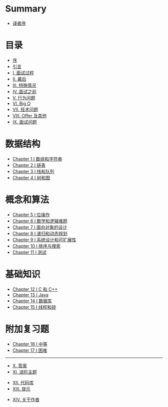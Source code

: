# Summary

- [译者序](README.md)

# 目录

- [序](Foreword.md)
- [引言](Introduction.md)
- [I. 面试过程](I.The_Interview_Process.md)
- [II. 幕后](II.Behind_the_Scenes.md)
- [III. 特殊情况](III.Special_Situations.md)
- [IV. 面试之前](IV.Before_the_Interview.md)
- [V. 行为问题](V.Behavioral_Questions.md)
- [VI. Big O](VI.Big_O.md)
- [VII. 技术问题](VII.Technical_Questions.md)
- [VIII. Offer 及其他](VIII.The_Offer_and_Beyond.md)
- [IX. 面试问题](IX.Interview_Questions.md)

# 数据结构

- [Chapter 1 I 数组和字符串](Chapter_1_Arrays_and_Strings.md)
- [Chapter 2 I 链表](Chapter_2_Linked_Lists.md)
- [Chapter 3 I 栈和队列](Chapter_3_Stacks_and_Queues.md)
- [Chapter 4 I 树和图](Chapter_4_Trees_and_Graphs.md)

# 概念和算法

- [Chapter 5 I 位操作](Chapter_5_Bit_Manipulation.md)
- [Chapter 6 I 数学和逻辑难题](Chapter_6_Math_and_Logic_Puzzles.md)
- [Chapter 7 I 面向对象的设计](Chapter_7_Object-Oriented_Design.md)
- [Chapter 8 I 递归和动态规划](Chapter_8_Recursion_and_Dynamic_Programming.md)
- [Chapter 9 I 系统设计和可扩展性](Chapter_9_System_Design_and_Scalability.md)
- [Chapter 10 I 排序与搜索](Chapter_10_Sorting_and_Searching.md)
- [Chapter 11 I 测试](Chapter_11_Testing.md)

# 基础知识

- [Chapter 12 I C 和 C++](Chapter_12_C_and_C++.md)
- [Chapter 13 I Java](Chapter_13_Java.md)
- [Chapter 14 I 数据库](Chapter_14_Databases.md)
- [Chapter 15 I 线程和锁](Chapter_15_Threads_and_Locks.md)

# 附加复习题

- [Chapter 16 I 中等](Chapter_16_Moderate.md)
- [Chapter 17 I 困难](Chapter_17_Hard.md)

---

- [X. 答案](X.Solutions.md)
- [XI. 进阶主题]()
<!-- - [XI. 进阶主题](XI.Advanced_Topics.md) -->
- [XII. 代码库](XII.Code_Library.md)
- [XIII. 提示]()
<!-- - [XIII. 提示](XIII.Hints.md) -->
- [XIV. 关于作者](XIV.About_the_Author.md)